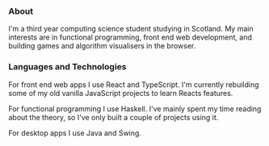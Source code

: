 <h3>About</h3>
<p>I'm a third year computing science student studying in Scotland. My main interests are in functional programming, front end web development, and building games and algorithm visualisers in the browser.</p>

<h3>Languages and Technologies</h3>
<p>For front end web apps I use React and TypeScript. I'm currently rebuilding some of my old vanilla JavaScript projects to learn Reacts features.</p>
<p>For functional programming I use Haskell. I've mainly spent my time reading about the theory, so I've only built a couple of projects using it.</p>
<p>For desktop apps I use Java and Swing.</p>
